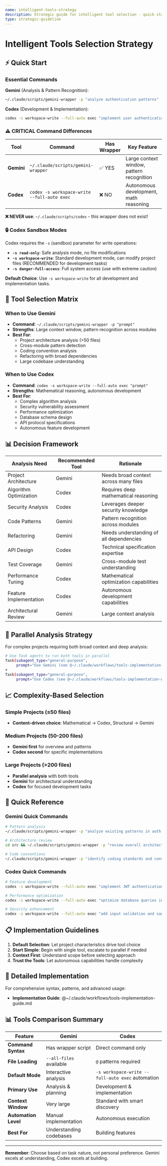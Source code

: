 ```yaml
---
name: intelligent-tools-strategy
description: Strategic guide for intelligent tool selection - quick start and decision framework
type: strategic-guideline
---
```


# Intelligent Tools Selection Strategy

## ⚡ Quick Start

### Essential Commands

**Gemini** (Analysis & Pattern Recognition):
```bash
~/.claude/scripts/gemini-wrapper -p "analyze authentication patterns"
```

**Codex** (Development & Implementation):
```bash
codex -s workspace-write --full-auto exec "implement user authentication system"
```

### ⚠️ CRITICAL Command Differences

| Tool | Command | Has Wrapper | Key Feature |
|------|---------|-------------|-------------|
| **Gemini** | `~/.claude/scripts/gemini-wrapper` | ✅ YES | Large context window, pattern recognition |
| **Codex** | `codex -s workspace-write --full-auto exec` | ❌ NO | Autonomous development, math reasoning |

**❌ NEVER use**: `~/.claude/scripts/codex` - this wrapper does not exist!

### 🔒 Codex Sandbox Modes

Codex requires the `-s` (sandbox) parameter for write operations:

- **`-s read-only`**: Safe analysis mode, no file modifications
- **`-s workspace-write`**: Standard development mode, can modify project files (RECOMMENDED for development tasks)
- **`-s danger-full-access`**: Full system access (use with extreme caution)

**Default Choice**: Use `-s workspace-write` for all development and implementation tasks.

## 🎯 Tool Selection Matrix

### When to Use Gemini
- **Command**: `~/.claude/scripts/gemini-wrapper -p "prompt"`
- **Strengths**: Large context window, pattern recognition across modules
- **Best For**:
  - Project architecture analysis (>50 files)
  - Cross-module pattern detection
  - Coding convention analysis
  - Refactoring with broad dependencies
  - Large codebase understanding

### When to Use Codex
- **Command**: `codex -s workspace-write --full-auto exec "prompt"`
- **Strengths**: Mathematical reasoning, autonomous development
- **Best For**:
  - Complex algorithm analysis
  - Security vulnerability assessment
  - Performance optimization
  - Database schema design
  - API protocol specifications
  - Autonomous feature development

## 📊 Decision Framework

| Analysis Need | Recommended Tool | Rationale |
|--------------|------------------|-----------|
| Project Architecture | Gemini | Needs broad context across many files |
| Algorithm Optimization | Codex | Requires deep mathematical reasoning |
| Security Analysis | Codex | Leverages deeper security knowledge |
| Code Patterns | Gemini | Pattern recognition across modules |
| Refactoring | Gemini | Needs understanding of all dependencies |
| API Design | Codex | Technical specification expertise |
| Test Coverage | Gemini | Cross-module test understanding |
| Performance Tuning | Codex | Mathematical optimization capabilities |
| Feature Implementation | Codex | Autonomous development capabilities |
| Architectural Review | Gemini | Large context analysis |

## 🔄 Parallel Analysis Strategy

For complex projects requiring both broad context and deep analysis:

```bash
# Use Task agents to run both tools in parallel
Task(subagent_type="general-purpose",
     prompt="Use Gemini (see @~/.claude/workflows/tools-implementation-guide.md) for architectural analysis")
+
Task(subagent_type="general-purpose",
     prompt="Use Codex (see @~/.claude/workflows/tools-implementation-guide.md) for algorithmic analysis")
```

## 📈 Complexity-Based Selection

### Simple Projects (≤50 files)
- **Content-driven choice**: Mathematical → Codex, Structural → Gemini

### Medium Projects (50-200 files)
- **Gemini first** for overview and patterns
- **Codex second** for specific implementations

### Large Projects (>200 files)
- **Parallel analysis** with both tools
- **Gemini** for architectural understanding
- **Codex** for focused development tasks

## 🎯 Quick Reference

### Gemini Quick Commands
```bash
# Pattern analysis
~/.claude/scripts/gemini-wrapper -p "analyze existing patterns in auth module"

# Architecture review
cd src && ~/.claude/scripts/gemini-wrapper -p "review overall architecture"

# Code conventions
~/.claude/scripts/gemini-wrapper -p "identify coding standards and conventions"
```

### Codex Quick Commands
```bash
# Feature development
codex -s workspace-write --full-auto exec "implement JWT authentication with refresh tokens"

# Performance optimization
codex -s workspace-write --full-auto exec "optimize database queries in user service"

# Security enhancement
codex -s workspace-write --full-auto exec "add input validation and sanitization"
```

## 📋 Implementation Guidelines

1. **Default Selection**: Let project characteristics drive tool choice
2. **Start Simple**: Begin with single tool, escalate to parallel if needed
3. **Context First**: Understand scope before selecting approach
4. **Trust the Tools**: Let autonomous capabilities handle complexity

## 🔗 Detailed Implementation

For comprehensive syntax, patterns, and advanced usage:
- **Implementation Guide**: @~/.claude/workflows/tools-implementation-guide.md

## 📊 Tools Comparison Summary

| Feature | Gemini | Codex |
|---------|--------|-------|
| **Command Syntax** | Has wrapper script | Direct command only |
| **File Loading** | `--all-files` available | `@` patterns required |
| **Default Mode** | Interactive analysis | `-s workspace-write --full-auto exec` automation |
| **Primary Use** | Analysis & planning | Development & implementation |
| **Context Window** | Very large | Standard with smart discovery |
| **Automation Level** | Manual implementation | Autonomous execution |
| **Best For** | Understanding codebases | Building features |

---

**Remember**: Choose based on task nature, not personal preference. Gemini excels at understanding, Codex excels at building.